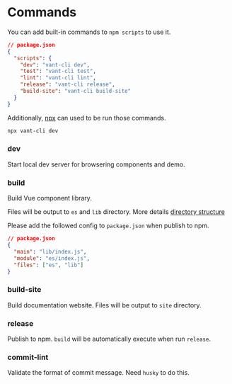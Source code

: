 # Commands

You can add built-in commands to `npm scripts` to use it.

```json
// package.json
{
  "scripts": {
    "dev": "vant-cli dev",
    "test": "vant-cli test",
    "lint": "vant-cli lint",
    "release": "vant-cli release",
    "build-site": "vant-cli build-site"
  }
}
```

Additionally, [npx](https://github.com/npm/npx) can used to be run those commands.

```bash
npx vant-cli dev
```

### dev

Start local dev server for browsering components and demo.

### build

Build Vue component library.

Files will be output to `es` and `lib` directory. More details [directory structure](https://github.com/vant-ui/vant/tree/main/packages/vant-cli/docs/directory.md)

Please add the followed config to `package.json` when publish to npm.

```json
// package.json
{
  "main": "lib/index.js",
  "module": "es/index.js",
  "files": ["es", "lib"]
}
```

### build-site

Build documentation website. Files will be output to `site` directory.

### release

Publish to npm. `build` will be automatically execute when run `release`.

### commit-lint

Validate the format of commit message. Need `husky` to do this.
